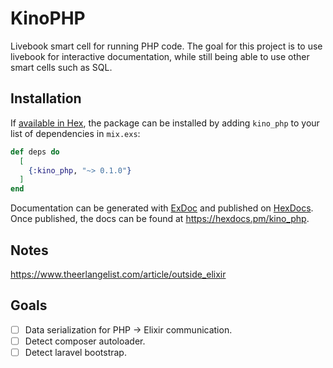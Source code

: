 # KinoPHP

Livebook smart cell for running PHP code. The goal for this project is to use
livebook for interactive documentation, while still being able to use other smart cells such as SQL.

## Installation

If [available in Hex](https://hex.pm/docs/publish), the package can be installed
by adding `kino_php` to your list of dependencies in `mix.exs`:

```elixir
def deps do
  [
    {:kino_php, "~> 0.1.0"}
  ]
end
```

Documentation can be generated with [ExDoc](https://github.com/elixir-lang/ex_doc)
and published on [HexDocs](https://hexdocs.pm). Once published, the docs can
be found at <https://hexdocs.pm/kino_php>.

## Notes

https://www.theerlangelist.com/article/outside_elixir

## Goals

- [ ] Data serialization for PHP -> Elixir communication.
- [ ] Detect composer autoloader.
- [ ] Detect laravel bootstrap.
